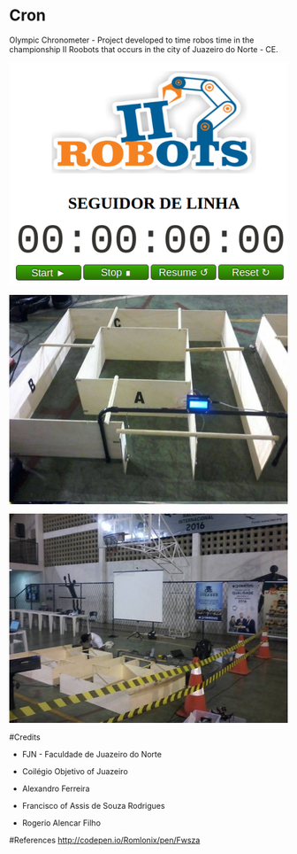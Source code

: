# Cron
Olympic Chronometer - Project developed to time robos time in the championship II Roobots that occurs in the city of Juazeiro do Norte - CE.

![](https://github.com/rodriguesfas/Cron/blob/master/img/cron.png)

![](https://github.com/rodriguesfas/Cron/blob/master/img/02.jpg)

![](https://github.com/rodriguesfas/Cron/blob/master/img/03.jpg)

#Credits
- FJN - Faculdade de Juazeiro do Norte
- Coilégio Objetivo of Juazeiro

- Alexandro Ferreira
- Francisco of Assis de Souza Rodrigues
- Rogerio Alencar Filho

#References
http://codepen.io/Romlonix/pen/Fwsza

